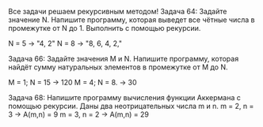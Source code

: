 Все задачи решаем рекурсивным методом!
Задача 64: Задайте значение N. Напишите программу, которая выведет все чётные числа в промежутке от N до 1. Выполнить с помощью рекурсии.

N = 5 -> "4, 2"
N = 8 -> "8, 6, 4, 2,"

Задача 66: Задайте значения M и N. Напишите программу, которая найдёт сумму натуральных элементов в промежутке от M до N.

M = 1; N = 15 -> 120
M = 4; N = 8. -> 30

Задача 68: Напишите программу вычисления функции Аккермана с помощью рекурсии. Даны два неотрицательных числа m и n.
m = 2, n = 3 -> A(m,n) = 9
m = 3, n = 2 -> A(m,n) = 29